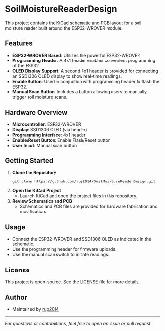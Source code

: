 # SoilMoistureReaderDesign

This project contains the KiCad schematic and PCB layout for a soil moisture reader built around the ESP32-WROVER module.

## Features

- **ESP32-WROVER Based**: Utilizes the powerful ESP32-WROVER 
- **Programming Header**: A 4x1 header enables convenient programming of the ESP32.
- **OLED Display Support**: A second 4x1 header is provided for connecting an SSD1306 OLED display to show real-time readings.
- **Enable Button**: Used in conjuction with programming header to flash the ESP32.
- **Manual Scan Button**: Includes a button allowing users to manually trigger soil moisture scans.

## Hardware Overview

- **Microcontroller**: ESP32-WROVER
- **Display**: SSD1306 OLED (via header)
- **Programming Interface**: 4x1 header
- **Enable/Reset Button**: Enable Flash/Reset button
- **User Input**: Manual scan button

## Getting Started

1. **Clone the Repository**
   ```
   git clone https://github.com/rup2014/SoilMoistureReaderDesign.git
   ```
2. **Open the KiCad Project**
   - Launch KiCad and open the project files in this repository.
3. **Review Schematics and PCB**
   - Schematics and PCB files are provided for hardware fabrication and modification.

## Usage

- Connect the ESP32-WROVER and SSD1306 OLED as indicated in the schematic.
- Use the programming header for firmware uploads.
- Use the manual scan switch to initiate readings.

## License

This project is open-source. See the LICENSE file for more details.

## Author

- Maintained by [rup2014](https://github.com/rup2014)

---

*For questions or contributions, feel free to open an issue or pull request.*
